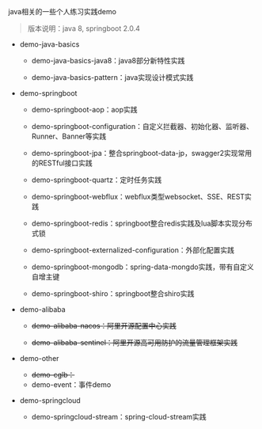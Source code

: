 java相关的一些个人练习实践demo
> 版本说明：java 8, springboot 2.0.4

- demo-java-basics

    - demo-java-basics-java8：java8部分新特性实践

    - demo-java-basics-pattern：java实现设计模式实践
    
- demo-springboot

    - demo-springboot-aop：aop实践

    - demo-springboot-configuration：自定义拦截器、初始化器、监听器、Runner、Banner等实践

    - demo-springboot-jpa：整合springboot-data-jp，swagger2实现常用的RESTful接口实践

    - demo-springboot-quartz：定时任务实践

    - demo-springboot-webflux：webflux类型websocket、SSE、REST实践

    - demo-springboot-redis：springboot整合redis实践及lua脚本实现分布式锁

    - demo-springboot-externalized-configuration：外部化配置实践
    
    - demo-springboot-mongodb：spring-data-mongdo实践，带有自定义自增主键
    
    - demo-springboot-shiro：springboot整合shiro实践

- demo-alibaba

    - ~~demo-alibaba-nacos：阿里开源配置中心实践~~

    - ~~demo-alibaba-sentinel：阿里开源高可用防护的流量管理框架实践~~

- demo-other
    - ~~demo-cglb：~~
    - demo-event：事件demo

- demo-springcloud
    - demo-springcloud-stream：spring-cloud-stream实践

